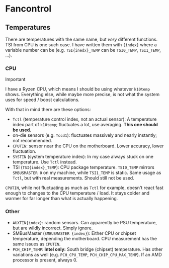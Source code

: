 # Fancontrol

## Temperatures

There are temperatures with the same name, but *very* different functions. TSI from CPU is one such case. I have written them with `{index}` where a variable number can be (e.g. `TSI{inedx}_TEMP` can be `TSI0_TEMP`, `TSI1_TEMP`, ...).

### CPU

> [!IMPORTANT]
> I have a Ryzen CPU, which means I should be using whatever `k10temp` shows.
> Everything else, while maybe more precise, is not what the system uses for speed / boost calculations.

With that in mind there are these options:

- `Tctl` (temperature control index, not an actual sensor): A temperature index part of `k10temp`; fluctuates a lot, use averaging. **This one should be used.**
- on-die sensors (e.g. `Tccd1`): fluctuates massively and nearly instantly; not recommended.
- `CPUTIN`: sensor near the CPU on the motherboard. Lower accuracy, lower fluctuation.
- `SYSTIN` (system temperature index): In my case always stuck on one temperature. Use `Tctl` instead.
- TSI (`TSI{index}_TEMP`): CPU package temperature. `TSI0_TEMP` mirrors `SMBUSMASTER 0` on my machine, while `TSI1_TEMP` is static. Same usage as `Tctl`, but with real measurements. Should still not be used.

`CPUTIN`, while not fluctuating as much as `Tctl` for example, doesn't react fast enough to changes to the CPU temperature / load. It stays colder and warmer for far longer than what is actually happening.

### Other

- `AUXTIN{index}`: random sensors. Can apparently be PSU temperature, but are wildly incorrect. Simply ignore.
- SMBusMaster (`SMBUSMASTER {index}`): Either CPU or chipset temperature, depending the motherboard. CPU measurement has the same issues as `CPUTIN`.
- `PCH_CHIP_TEMP`: **Intel only:** South bridge (chipset) temperature. Has other variations as well (e.g. `PCH_CPU_TEMP`, `PCH_CHIP_CPU_MAX_TEMP`). If an AMD processor is present, always 0.
